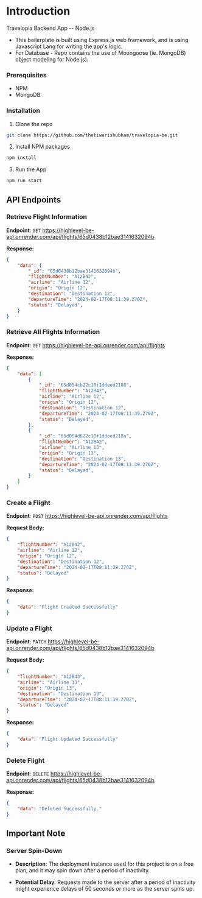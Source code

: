 # Introduction 
Travelopia Backend App -- Node.js

* This boilerplate is built using Express.js web framework, and is using Javascript Lang for writing the app's logic.
* For Database -  Repo contains the use of Moongoose (ie. MongoDB) object modeling for Node.js).

### Prerequisites
* NPM
* MongoDB

### Installation
1. Clone the repo
```sh
git clone https://github.com/thetiwarishubham/travelopia-be.git
```
2. Install NPM packages
```sh
npm install
```
3. Run the App 
```sh
npm run start
```

## API Endpoints

### Retrieve Flight Information

**Endpoint**: `GET` https://highlevel-be-api.onrender.com/api/flights/65d0438b12bae3141632094b

**Response:**
```json
{
    "data": {
        "_id": "65d0438b12bae3141632094b",
        "flightNumber": "A12B42",
        "airline": "Airline 12",
        "origin": "Origin 12",
        "destination": "Destination 12",
        "departureTime": "2024-02-17T08:11:39.270Z",
        "status": "Delayed",
    }
}
```

### Retrieve All Flights Information

**Endpoint**: `GET` https://highlevel-be-api.onrender.com/api/flights

**Response:**
```json
{
    "data": [
        {
            "_id": "65d054cb22c10f1ddeed2188",
            "flightNumber": "A12B42",
            "airline": "Airline 12",
            "origin": "Origin 12",
            "destination": "Destination 12",
            "departureTime": "2024-02-17T08:11:39.270Z",
            "status": "Delayed",
        },
        {
            "_id": "65d054d622c10f1ddeed218a",
            "flightNumber": "A12B42",
            "airline": "Airline 13",
            "origin": "Origin 13",
            "destination": "Destination 13",
            "departureTime": "2024-02-17T08:11:39.270Z",
            "status": "Delayed",
        }
    ]
}
```

### Create a Flight

**Endpoint**: `POST` https://highlevel-be-api.onrender.com/api/flights

**Request Body:**
```json
{
    "flightNumber": "A12B42",
    "airline": "Airline 12",
    "origin": "Origin 12",
    "destination": "Destination 12",
    "departureTime": "2024-02-17T08:11:39.270Z",
    "status": "Delayed"
}
```
**Response:**
```json
{
    "data": "Flight Created Successfully"
}
```

### Update a Flight

**Endpoint**: `PATCH` https://highlevel-be-api.onrender.com/api/flights/65d0438b12bae3141632094b

**Request Body:**
```json
{
    "flightNumber": "A12B43",
    "airline": "Airline 13",
    "origin": "Origin 13",
    "destination": "Destination 13",
    "departureTime": "2024-02-17T08:11:39.270Z",
    "status": "Delayed"
}
```
**Response:**
```json
{
    "data": "Flight Updated Successfully"
}
```
### Delete Flight

**Endpoint**: `DELETE` https://highlevel-be-api.onrender.com/api/flights/65d0438b12bae3141632094b

**Response:**
```json
{
    "data": "Deleted Successfully."
}
```

## Important Note

### Server Spin-Down

- **Description**: The deployment instance used for this project is on a free plan, and it may spin down after a period of inactivity.
  
- **Potential Delay**: Requests made to the server after a period of inactivity might experience delays of 50 seconds or more as the server spins up.